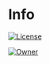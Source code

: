 # Info

[![License](https://img.shields.io/badge/License-MIT-green.svg)](./LICENSE)

[![Owner](https://img.shields.io/badge/Owner-Noahscratch493-blue.svg)](https://github.com/Noahscratch493)
